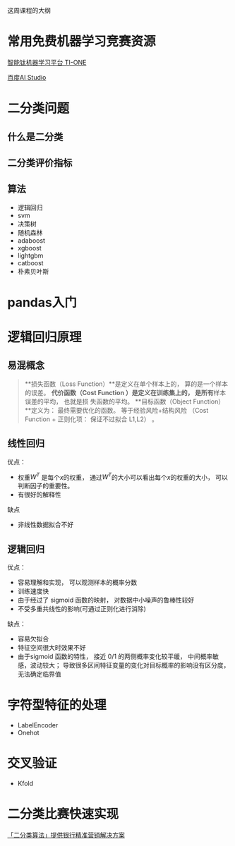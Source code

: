 这周课程的大纲

# 常用免费机器学习竞赛资源

[智能钛机器学习平台 TI-ONE](https://cloud.tencent.com/product/tione)

[百度AI Studio](https://aistudio.baidu.com/aistudio/index)

# 二分类问题

## 什么是二分类

## 二分类评价指标

## 算法

- 逻辑回归
- svm
- 决策树
- 随机森林
- adaboost
- xgboost
- lightgbm
- catboost
- 朴素贝叶斯

# pandas入门

# 逻辑回归原理

## 易混概念

> **损失函数（Loss Function）**是定义在单个样本上的， 算的是一个样本的误差。
> **代价函数（Cost Function ）**是定义在训练集上的， 是**所有**样本误差的平均， 也就是损
> 失函数的平均。
> **目标函数（Object Function）**定义为： 最终需要优化的函数。 等于经验风险+结构风险
> （Cost Function + 正则化项： 保证不过拟合 L1,L2） 。  

## 线性回归

优点：

- 权重$W^T$ 是每个$x$的权重， 通过$W^T$的大小可以看出每个$x$的权重的大小， 可以判断因子的重要性。
- 有很好的解释性  

缺点

- 非线性数据拟合不好  

## 逻辑回归

优点：

- 容易理解和实现， 可以观测样本的概率分数
- 训练速度快
- 由于经过了 sigmoid 函数的映射， 对数据中小噪声的鲁棒性较好
- 不受多重共线性的影响(可通过正则化进行消除)  

缺点：

- 容易欠拟合
- 特征空间很大时效果不好
- 由于sigmoid 函数的特性， 接近 0/1 的两侧概率变化较平缓， 中间概率敏感，波动较大； 导致很多区间特征变量的变化对目标概率的影响没有区分度， 无法确定临界值 

# 字符型特征的处理

- LabelEncoder
- Onehot

# 交叉验证

- Kfold

# 二分类比赛快速实现

[「二分类算法」提供银行精准营销解决方案 ](https://www.kesci.com/home/competition/5c234c6626ba91002bfdfdd3)